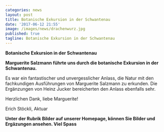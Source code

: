 ```yaml
---
categories: news
layout: post
title: Botanische Exkursion in der Schwantenau
date: '2017-06-12 21:55'
image: /images/news/drachenwurz.jpg
published: true
tagline: Botanische Exkursion in der Schwantenau
---
```


**Botanische Exkursion in der Schwantenau**

**Marguerite Salzmann führte uns durch die botanische Exkursion in der Schwantenau.**

Es war ein fantastischer und unvergesslicher Anlass, die Natur mit den fachkundigen Ausführungen von Marguerite Salzmann zu erkunden.
Die Ergänzungen von Heinz Jucker bereicherten den Anlass ebenfalls sehr.

Herzlichen Dank, liebe Marguerite!

Erich Stöckli, Aktuar

**Unter der Rubrik Bilder auf unserer Homepage, können Sie Bilder und Ergäzungen ansehen. Viel Spass**

